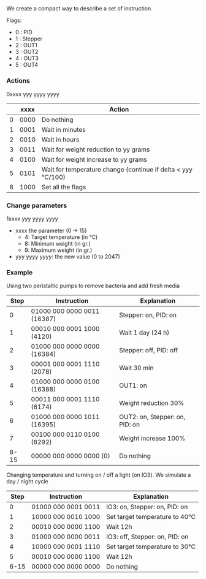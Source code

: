 ##

We create a compact way to describe a set of instruction

Flags:

- 0 : PID
- 1 : Stepper
- 2 : OUT1
- 3 : OUT2
- 4 : OUT3
- 5 : OUT4

### Actions

0xxxx yyy yyyy yyyy

|     | xxxx | Action                                                       |
| --- | ---- | ------------------------------------------------------------ |
| 0   | 0000 | Do nothing                                                   |
| 1   | 0001 | Wait in minutes                                              |
| 2   | 0010 | Wait in hours                                                |
| 3   | 0011 | Wait for weight reduction to yy grams                        |
| 4   | 0100 | Wait for weight increase to yy grams                         |
| 5   | 0101 | Wait for temperature change (continue if delta < yyy °C/100) |
| 8   | 1000 | Set all the flags                                            |

### Change parameters

1xxxx yyy yyyy yyyy

- xxxx the parameter (0 -> 15)
  - 4: Target temperature (in °C)
  - 8: Minimum weight (in gr.)
  - 9: Maximum weight (in gr.)
- yyy yyyy yyyy: the new value (0 to 2047)

### Example

Using two peristaltic pumps to remove bacteria and add fresh media

| Step | Instruction                 | Explanation                    |
| ---- | --------------------------- | ------------------------------ |
| 0    | 01000 000 0000 0011 (16387) | Stepper: on, PID: on           |
| 1    | 00010 000 0001 1000 (4120)  | Wait 1 day (24 h)              |
| 2    | 01000 000 0000 0000 (16384) | Stepper: off, PID: off         |
| 3    | 00001 000 0001 1110 (2078)  | Wait 30 min                    |
| 4    | 01000 000 0000 0100 (16388) | OUT1: on                       |
| 5    | 00011 000 0001 1110 (6174)  | Weight reduction 30%           |
| 6    | 01000 000 0000 1011 (16395) | OUT2: on, Stepper: on, PID: on |
| 7    | 00100 000 0110 0100 (8292)  | Weight increase 100%           |
| 8-15 | 00000 000 0000 0000 (0)     | Do nothing                     |

Changing temperature and turning on / off a light (on IO3).
We simulate a day / night cycle

| Step | Instruction         | Explanation                    |
| ---- | ------------------- | ------------------------------ |
| 0    | 01000 000 0001 0011 | IO3: on, Stepper: on, PID: on  |
| 1    | 10000 000 0010 1000 | Set target temperature to 40°C |
| 2    | 00010 000 0000 1100 | Wait 12h                       |
| 3    | 01000 000 0000 0011 | IO3: off, Stepper: on, PID: on |
| 4    | 10000 000 0001 1110 | Set target temperature to 30°C |
| 5    | 00010 000 0000 1100 | Wait 12h                       |
| 6-15 | 00000 000 0000 0000 | Do nothing                     |
